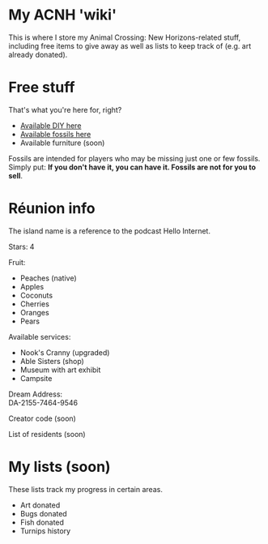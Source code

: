 # My ACNH 'wiki'
This is where I store my Animal Crossing: New Horizons-related stuff, including free items to give away as well as lists to keep track of (e.g. art already donated).

# Free stuff
That's what you're here for, right?
* <a href="available-diy.txt">Available DIY here</a>
* <a href="available-fossils.txt">Available fossils here</a>
* Available furniture (soon)

Fossils are intended for players who may be missing just one or few fossils. Simply put: **If you don't have it, you can have it. Fossils are not for you to sell**.

# Réunion info
The island name is a reference to the podcast Hello Internet.

Stars: 4

Fruit:
* Peaches (native)
* Apples
* Coconuts
* Cherries
* Oranges
* Pears

Available services:
* Nook's Cranny (upgraded)
* Able Sisters (shop)
* Museum with art exhibit
* Campsite

Dream Address:<br />
DA-2155-7464-9546

Creator code (soon)

List of residents (soon)

# My lists (soon)
These lists track my progress in certain areas.
* Art donated
* Bugs donated
* Fish donated
* Turnips history
